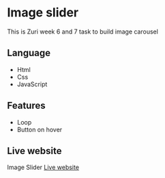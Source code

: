 
# Image slider

This is Zuri week 6 and 7 task to build image carousel 

## Language 
- Html
- Css
- JavaScript

## Features
- Loop
- Button on hover

## Live website

Image Slider [Live website](https://linktoyinka.github.io/week-6-and-7)

 
